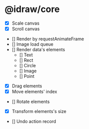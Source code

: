 # @idraw/core

- [x] Scale canvas
- [x] Scroll canvas
- [] Render by requestAnimateFrame
- [] Image load queue
- [] Render data's elements
  - [] Text
  - [] Rect
  - [] Circle
  - [] Image
  - [] Point
- [x] Drag elements
- [x] Move elements' index
- [] Rotate elements
- [x] Transform elements's size
- [] Undo action record